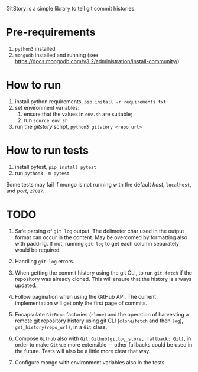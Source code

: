 
GitStory is a simple library to tell git commit histories.

#  Pre-requirements

1. `python3` installed
2. `mongodb` installed and running (see https://docs.mongodb.com/v3.2/administration/install-community/)

# How to run
1. install python requirements, `pip install -r requirements.txt`
2. set environment variables:
    1. ensure that the values in `env.sh` are suitable;
    2. run `source env.sh`
3. run the _gitstory_ script, `python3 gitstory <repo url>`

# How to run tests

1. install pytest, `pip install pytest`
2. run `python3 -m pytest`

Some tests may fail if mongo is not running with the default _host_, `localhost`, and _port_, `27017`.

# TODO

1. Safe parsing of `git log` output. The delimeter char used in the output format can occur in the content. May be overcomed by formatting also with padding. If not, running `git log` to get each column separately would be required.

2. Handling `git log` errors.

3. When getting the commit history using the git CLI, to run `git fetch` if the repository was already cloned. This will ensure that the history is always updated.

4. Follow pagination when using the GitHub API. The current implementation will get only the first page of commits.

5. Encapsulate `GitRepo` factories (`clone`) and the operation of harvesting a remote git repository history using git CLI (`clone`/`fetch` and then `log`), `get_history(repo_url)`, in a `Git` class.

6. Compose `Github` also with `Git`, `Github(gitlog_store, fallback: Git)`, in order to make `Github` more extensible -- other fallbacks could be used in the future. Tests will also be a little more clear that way.

7. Configure mongo with environment variables also in the tests. 
